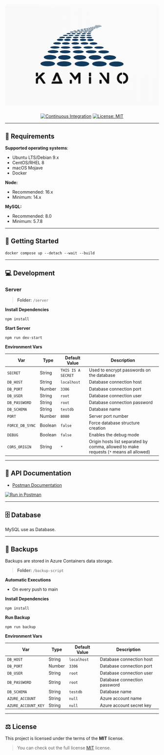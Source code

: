 <h1 align="center">
    <a>
        <img src="./.github/assets/logo.png">
    </a>
</h1>

<p align="center">
    <a href="https://github.com/KnightProgrammers/kamino/actions/workflows/continuous-integration.yml"><img src="https://github.com/KnightProgrammers/kamino/actions/workflows/continuous-integration.yml/badge.svg" alt="Continuous Integration"></a>
    <a href="https://opensource.org/licenses/MIT"><img src="https://img.shields.io/badge/License-MIT-yellow.svg" alt="License: MIT"></a>
</p>

<p align="center">
  <i align="center"></i>
</p>

------

## 🧰 Requirements

**Supported operating systems**:

- Ubuntu LTS/Debian 9.x
- CentOS/RHEL 8
- macOS Mojave
- Docker

**Node:**

- Recommended: 16.x
- Minimum: 14.x

**MySQL:**

- Recommended: 8.0
- Minimum: 5.7.8

------

## 🚀 Getting Started

```shell
docker compose up --detach --wait --build
```

------

## 💻 Development

### Server

> **Folder:** `/server`

**Install Dependencies**

```shell
npm install
```

**Start Server**

```shell
npm run dev-start
```

**Environment Vars**

| Var             | Type    | Default Value      | Description                                                                            |
|-----------------|---------|--------------------|----------------------------------------------------------------------------------------|
| `SECRET`        | String  | `THIS IS A SECRET` | Used to encrypt passwords on the database                                              |
| `DB_HOST`       | String  | `localhost`        | Database connection host                                                               |
| `DB_PORT`       | Number  | `3306`             | Database connection port                                                               |
| `DB_USER`       | String  | `root`             | Database connection user                                                               |
| `DB_PASSWORD`   | String  | `root`             | Database connection password                                                           |
| `DB_SCHEMA`     | String  | `testdb`           | Database name                                                                          |
| `PORT`          | Number  | `8080`             | Server port number                                                                     |
| `FORCE_DB_SYNC` | Boolean | `false`            | Force database structure creation                                                      |
| `DEBUG`         | Boolean | `false`            | Enables the debug mode                                                                 |
| `CORS_ORIGIN`   | String  | `*`                | Origin hosts list separated by comma, allowed to make requests (`*` means all allowed) |

------

## 📖 API Documentation

- [Postman Documentation](https://www.postman.com/knight-programmers/workspace/kamino/api/fdbf19a6-c37d-4269-9269-54cef3cabe08)

[![Run in Postman](https://run.pstmn.io/button.svg)](https://god.gw.postman.com/run-collection/954922-25d49430-8525-47b6-8f34-d463a16a9fd5)

------

## 🗄️ Database

MySQL use as Database.

------

## 💾️ Backups

Backups are stored in Azure Containers data storage.

> **Folder:** `/backup-script`

**Automatic Executions**

- On every push to main

**Install Dependencies**

```shell
npm install
```

**Run Backup**

```shell
npm run backup
```

**Environment Vars**

| Var                 | Type   | Default Value | Description                  |
|---------------------|--------|---------------|------------------------------|
| `DB_HOST`           | String | `localhost`   | Database connection host     |
| `DB_PORT`           | Number | `3306`        | Database connection port     |
| `DB_USER`           | String | `root`        | Database connection user     |
| `DB_PASSWORD`       | String | `root`        | Database connection password |
| `DB_SCHEMA`         | String | `testdb`      | Database name                |
| `AZURE_ACCOUNT`     | String | `null`        | Azure account name           |
| `AZURE_ACCOUNT_KEY` | String | `null`        | Azure account secret key     |

------

## ⚖️ License

This project is licensed under the terms of the **MIT** license.

> You can check out the full license [MIT](./LICENSE) license.
